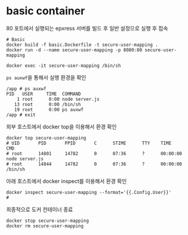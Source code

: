 # basic container

80 포트에서 실행되는 epxress 서버를 빌드 후 일반 설정으로 실행 후 접속

```shell
# Basic
docker build -f basic.Dockerfile -t secure-user-mapping .
docker run -d --name secure-user-mapping -p 8080:80 secure-user-mapping

docker exec -it secure-user-mapping /bin/sh
```

`ps auxwf`을 통해서 실행 환경을 확인

```shell
/app # ps auxwf
PID   USER     TIME  COMMAND
    1 root      0:00 node server.js
   13 root      0:00 /bin/sh
   19 root      0:00 ps auxwf
/app # exit
```

외부 호스트에서 docker top을 이용해서 환경 확인

```shell
docker top secure-user-mapping
# UID       PID       PPID       C      STIME      TTY    TIME       CMD
# root      14801     14782      0      07:36      ?      00:00:00   node server.js
# root      14844     14782      0      07:36      ?      00:00:00   /bin/sh
```

아래 호스트에서 docker inspect를 이용해서 환경 확인

```shell
docker inspect secure-user-mapping --format='{{.Config.User}}'
# 
```

최종적으로 도커 컨테이너 종료

```shell
docker stop secure-user-mapping
docker rm secure-user-mapping
```